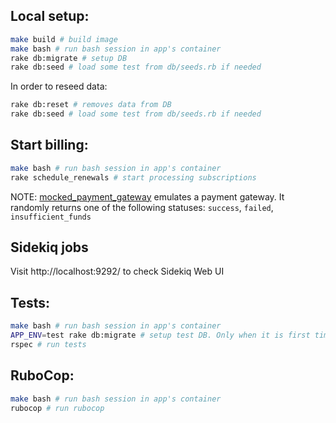 ## Local setup:
```bash
make build # build image
make bash # run bash session in app's container
rake db:migrate # setup DB
rake db:seed # load some test from db/seeds.rb if needed
```

In order to reseed data:
```bash
rake db:reset # removes data from DB
rake db:seed # load some test from db/seeds.rb if needed
```

## Start billing:

```bash
make bash # run bash session in app's container
rake schedule_renewals # start processing subscriptions
```
NOTE: [mocked_payment_gateway](config/mocked_payment_gateway.rb) emulates a payment gateway. It randomly returns one of the following statuses: `success`, `failed`, `insufficient_funds`

## Sidekiq jobs
Visit http://localhost:9292/ to check Sidekiq Web UI

## Tests:
```bash
make bash # run bash session in app's container
APP_ENV=test rake db:migrate # setup test DB. Only when it is first time
rspec # run tests
```

## RuboCop:
```bash
make bash # run bash session in app's container
rubocop # run rubocop
```
